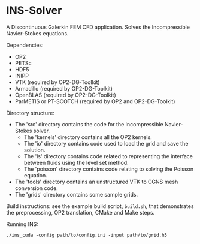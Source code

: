 # INS-Solver
A Discontinuous Galerkin FEM CFD application. Solves the Incompressible Navier-Stokes equations.

Dependencies:
- OP2
- PETSc
- HDF5
- INIPP
- VTK (required by OP2-DG-Toolkit)
- Armadillo (required by OP2-DG-Toolkit)
- OpenBLAS (required by OP2-DG-Toolkit)
- ParMETIS or PT-SCOTCH (required by OP2 and OP2-DG-Toolkit)

Directory structure:
- The 'src' directory contains the code for the Incompressible Navier-Stokes solver.
  - The 'kernels' directory contains all the OP2 kernels.
  - The 'io' directory contains code used to load the grid and save the solution.
  - The 'ls' directory contains code related to representing the interface between fluids using the level set method.
  - The 'poisson' directory contains code relating to solving the Poisson equation.
- The 'tools' directory contains an unstructured VTK to CGNS mesh conversion code.
- The 'grids' directory contains some sample grids.

Build instructions: see the example build script, `build.sh`, that demonstrates the preprocessing, OP2 translation, CMake and Make steps.

Running INS:
```
./ins_cuda -config path/to/config.ini -input path/to/grid.h5
```
